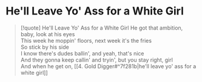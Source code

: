 # He'll Leave Yo' Ass for a White Girl

> [!quote] He'll Leave Yo' Ass for a White Girl
He got that ambition, baby, look at his eyes  
This week he moppin' floors, next week it's the fries  
So stick by his side  
I know there's dudes ballin', and yeah, that's nice  
And they gonna keep callin' and tryin', but you stay right, girl  
And when he get on, [[4. Gold Digger#^7f281b|he'll leave yo' ass for a white girl]]
